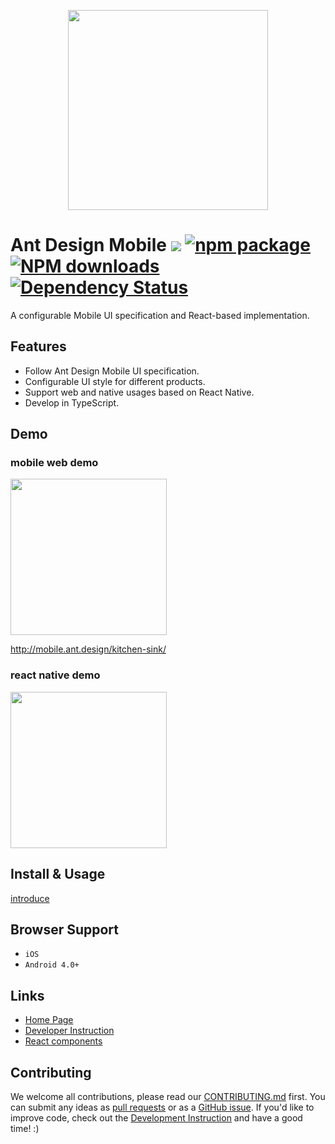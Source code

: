 <p align="center">
  <a href="http://mobile.ant.design">
    <img width="320" src="https://zos.alipayobjects.com/rmsportal/XyhtJExcOrXZnLv.png">
  </a>
</p>

# Ant Design Mobile [![](https://img.shields.io/travis/msbu-fe/msbu-ui-react.svg?style=flat-square)](https://travis-ci.org/ant-design/ant-design-mobile) [![npm package](https://img.shields.io/npm/v/antd-mobile.svg?style=flat-square)](https://www.npmjs.org/package/antd-mobile) [![NPM downloads](http://img.shields.io/npm/dm/antd-mobile.svg?style=flat-square)](https://npmjs.org/package/antd-mobile) [![Dependency Status](https://david-dm.org/ant-design/ant-design-mobile.svg?style=flat-square)](https://david-dm.org/ant-design/ant-design-mobile)

A configurable Mobile UI specification and React-based implementation.

## Features

- Follow Ant Design Mobile UI specification.
- Configurable UI style for different products.
- Support web and native usages based on React Native.
- Develop in TypeScript.

## Demo

### mobile web demo

<img width="250" src="https://zos.alipayobjects.com/rmsportal/dLMGiKuyFLBfYfm.png" />

http://mobile.ant.design/kitchen-sink/

### react native demo

<img width="250" src="https://cloud.githubusercontent.com/assets/1698185/18130654/6ba4ccea-6fc2-11e6-9aa1-0a53cd74d9e1.png" />

## Install & Usage

[introduce](docs/react/introduce.zh-CN.md#安装)

## Browser Support

- `iOS`
- `Android 4.0+`

## Links

- [Home Page](http://mobile.ant.design)
- [Developer Instruction](http://github.com/ant-design/ant-design-mobile/blob/master/development.md)
- [React components](http://github.com/react-component/)

## Contributing

We welcome all contributions, please read our [CONTRIBUTING.md](https://github.com/ant-design/ant-design-mobile/blob/master/.github/CONTRIBUTING.md) first. You can submit any ideas as [pull requests](https://github.com/ant-design/ant-design-mobile/pulls) or as a [GitHub issue](https://github.com/ant-design/ant-design-mobile/issues). If you'd like to improve code, check out the [Development Instruction](https://github.com/ant-design/ant-design-mobile/blob/master/development.md) and have a good time! :)
